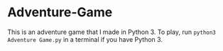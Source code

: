 # Adventure-Game
This is an adventure game that I made in Python 3. To play, run `python3 Adventure Game.py` in a terminal if you have Python 3.
